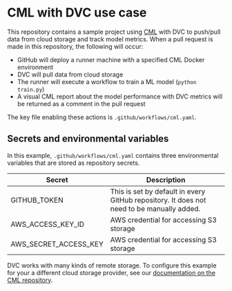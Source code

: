 # CML with DVC use case

This repository contains a sample project using [CML](https://github.com/iterative/cml) with DVC to push/pull data from cloud storage and track model metrics. When a pull request is made in this repository, the following will occur:
- GitHub will deploy a runner machine with a specified CML Docker environment
- DVC will pull data from cloud storage
- The runner will execute a workflow to train a ML model (`python train.py`)
- A visual CML report about the model performance with DVC metrics will be returned as a comment in the pull request

The key file enabling these actions is `.github/workflows/cml.yaml`.

## Secrets and environmental variables
In this example, `.github/workflows/cml.yaml` contains three environmental variables that are stored as repository secrets.

| Secret  | Description  | 
|---|---|
|  GITHUB_TOKEN | This is set by default in every GitHub repository. It does not need to be manually added.  |
| AWS_ACCESS_KEY_ID  | AWS credential for accessing S3 storage  | 
| AWS_SECRET_ACCESS_KEY | AWS credential for accessing S3 storage |

DVC works with many kinds of remote storage. To configure this example for your a different cloud storage provider, see our [documentation on the CML repository](https://github.com/iterative/cml#using-cml-with-dvc).



